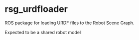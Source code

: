 rsg_urdfloader
==============

ROS package for loading URDF files to the Robot Scene Graph.

Expected to be a shared robot model
